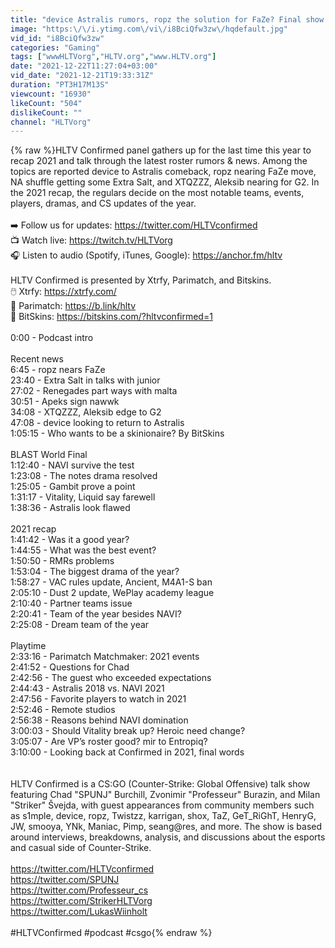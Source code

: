 ```yaml
---
title: "device Astralis rumors, ropz the solution for FaZe? Final show of 2021 | HLTV Confirmed S5E68"
image: "https:\/\/i.ytimg.com\/vi\/i8BciQfw3zw\/hqdefault.jpg"
vid_id: "i8BciQfw3zw"
categories: "Gaming"
tags: ["wwwHLTVorg","HLTV.org","www.HLTV.org"]
date: "2021-12-22T11:27:04+03:00"
vid_date: "2021-12-21T19:33:31Z"
duration: "PT3H17M13S"
viewcount: "16930"
likeCount: "504"
dislikeCount: ""
channel: "HLTVorg"
---
```

{% raw %}HLTV Confirmed panel gathers up for the last time this year to recap 2021 and talk through the latest roster rumors &amp; news. Among the topics are reported device to Astralis comeback, ropz nearing FaZe move, NA shuffle getting some Extra Salt, and XTQZZZ, Aleksib nearing for G2. In the 2021 recap, the regulars decide on the most notable teams, events, players, dramas, and CS updates of the year. <br /><br />➡️ Follow us for updates: <a rel="nofollow" target="blank" href="https://twitter.com/HLTVconfirmed">https://twitter.com/HLTVconfirmed</a><br />📺 Watch live: <a rel="nofollow" target="blank" href="https://twitch.tv/HLTVorg">https://twitch.tv/HLTVorg</a><br />🎧 Listen to audio (Spotify, iTunes, Google): <a rel="nofollow" target="blank" href="https://anchor.fm/hltv">https://anchor.fm/hltv</a><br /><br />HLTV Confirmed is presented by Xtrfy, Parimatch, and Bitskins.<br />🖱️ Xtrfy: <a rel="nofollow" target="blank" href="https://xtrfy.com/">https://xtrfy.com/</a><br />📗 Parimatch: <a rel="nofollow" target="blank" href="https://b.link/hltv">https://b.link/hltv</a><br />🔫 BitSkins: <a rel="nofollow" target="blank" href="https://bitskins.com/?hltvconfirmed=1">https://bitskins.com/?hltvconfirmed=1</a><br /><br />0:00 - Podcast intro<br /><br />Recent news<br />6:45 - ropz nears FaZe<br />23:40 - Extra Salt in talks with junior<br />27:02 - Renegades part ways with malta<br />30:51 - Apeks sign nawwk<br />34:08 - XTQZZZ, Aleksib edge to G2<br />47:08 - device looking to return to Astralis<br />1:05:15 - Who wants to be a skinionaire? By BitSkins<br /><br />BLAST World Final<br />1:12:40 - NAVI survive the test<br />1:23:08 - The notes drama resolved<br />1:25:05 - Gambit prove a point<br />1:31:17 - Vitality, Liquid say farewell<br />1:38:36 - Astralis look flawed<br /><br />2021 recap<br />1:41:42 - Was it a good year?<br />1:44:55 - What was the best event?<br />1:50:50 - RMRs problems<br />1:53:04 - The biggest drama of the year?<br />1:58:27 - VAC rules update, Ancient, M4A1-S ban<br />2:05:10 - Dust 2 update, WePlay academy league<br />2:10:40 - Partner teams issue<br />2:20:41 - Team of the year besides NAVI?<br />2:25:08 - Dream team of the year<br /><br />Playtime<br />2:33:16 - Parimatch Matchmaker: 2021 events<br />2:41:52 - Questions for Chad<br />2:42:56 - The guest who exceeded expectations<br />2:44:43 - Astralis 2018 vs. NAVI 2021<br />2:47:56 - Favorite players to watch in 2021<br />2:52:46 - Remote studios<br />2:56:38 - Reasons behind NAVI domination<br />3:00:03 - Should Vitality break up? Heroic need change?<br />3:05:07 - Are VP’s roster good? mir to Entropiq?<br />3:10:00 - Looking back at Confirmed in 2021, final words<br /><br /><br />HLTV Confirmed is a CS:GO (Counter-Strike: Global Offensive) talk show featuring Chad &quot;SPUNJ&quot; Burchill, Zvonimir &quot;Professeur&quot; Burazin, and Milan &quot;Striker&quot; Švejda, with guest appearances from community members such as s1mple, device, ropz, Twistzz, karrigan, shox, TaZ, GeT_RiGhT, HenryG, JW, smooya, YNk, Maniac, Pimp, seang@res, and more. The show is based around interviews, breakdowns, analysis, and discussions about the esports and casual side of Counter-Strike.<br /><br /><a rel="nofollow" target="blank" href="https://twitter.com/HLTVconfirmed">https://twitter.com/HLTVconfirmed</a><br /><a rel="nofollow" target="blank" href="https://twitter.com/SPUNJ">https://twitter.com/SPUNJ</a><br /><a rel="nofollow" target="blank" href="https://twitter.com/Professeur_cs">https://twitter.com/Professeur_cs</a><br /><a rel="nofollow" target="blank" href="https://twitter.com/StrikerHLTVorg">https://twitter.com/StrikerHLTVorg</a><br /><a rel="nofollow" target="blank" href="https://twitter.com/LukasWiinholt">https://twitter.com/LukasWiinholt</a><br /><br />#HLTVConfirmed #podcast #csgo{% endraw %}
